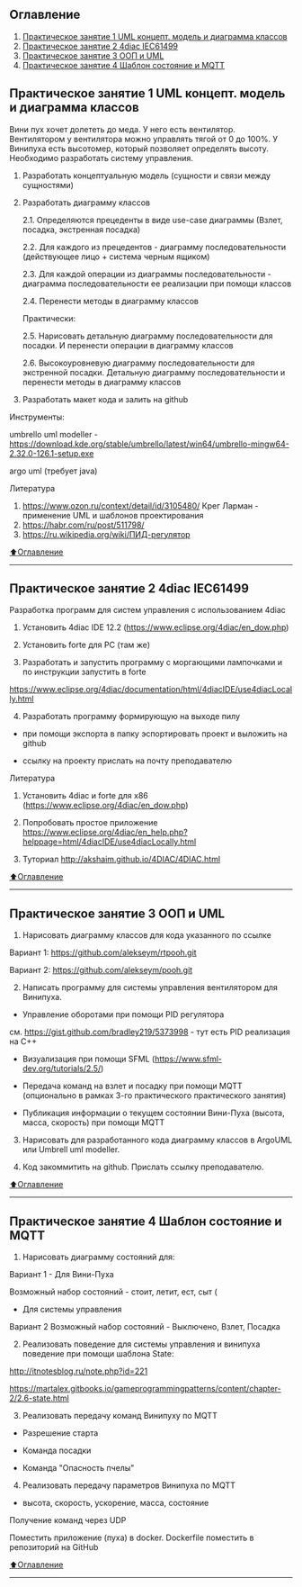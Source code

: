 ## Оглавление

1. [Практическое занятие 1 UML концепт. модель и диаграмма классов](#Практическое-занятие-1-UML-концепт.-модель-и-диаграмма-классов)
2. [Практическое занятие 2 4diac IEC61499](#Практическое-занятие-2-4diac-IEC61499)
3. [Практическое занятие 3 ООП и UML](#Практическое-занятие-3-ООП-и-UML)
4. [Практическое занятие 4 Шаблон состояние и MQTT](#Практическое-занятие-4-Шаблон-состояние-и-MQTT)
    
## Практическое занятие 1 UML концепт. модель и диаграмма классов
Вини пух хочет долететь до меда. У него есть вентилятор. Вентилятором у вентилятора можно управлять тягой от 0 до 100%. У Винипуха есть высотомер, который позволяет определять высоту. Необходимо разработать систему управления.

1. Разработать концептуальную модель (сущности и связи между сущностями)

2. Разработать диаграмму классов

    2.1. Определяются прецеденты в виде use-case диаграммы (Взлет, посадка, экстренная посадка)

    2.2. Для каждого из прецедентов - диаграмму последовательности (действующее лицо + система черным ящиком)

    2.3. Для каждой операции из диаграммы последовательности - диаграмма последовательности ее реализации при помощи классов

    2.4. Перенести методы в диаграмму классов

    Практически:

    2.5. Нарисовать детальную диаграмму последовательности для посадки. И перенести операции в диаграмму классов

    2.6. Высокоуровневую диаграмму последовательности для экстренной посадки. Детальную диаграмму последовательности и перенести методы в диаграмму классов

3. Разработать макет кода и залить на github

Инструменты:

umbrello uml modeller - https://download.kde.org/stable/umbrello/latest/win64/umbrello-mingw64-2.32.0-126.1-setup.exe

argo uml  (требует java)

Литература

1. https://www.ozon.ru/context/detail/id/3105480/
Крег Ларман - применение UML и шаблонов проектирования
2. https://habr.com/ru/post/511798/
3. https://ru.wikipedia.org/wiki/ПИД-регулятор


[:arrow_up:Оглавление](#Оглавление)
___
## Практическое занятие 2 4diac IEC61499

Разработка программ для систем управления с использованием 4diac

1. Установить 4diac IDE 12.2 (https://www.eclipse.org/4diac/en_dow.php)

2. Установить forte для PC (там же)

3. Разработать и запустить программу с моргающими лампочками и по инструкции запустить в forte

https://www.eclipse.org/4diac/documentation/html/4diacIDE/use4diacLocally.html

4. Разработать программу формирующую на выходе пилу

- при помощи экспорта в папку эспортировать проект и выложить на github

- ссылку на проекту прислать на почту преподавателю

Литература

1. Установить 4diac и forte для x86 (https://www.eclipse.org/4diac/en_dow.php)

2. Попробовать простое приложение https://www.eclipse.org/4diac/en_help.php?helppage=html/4diacIDE/use4diacLocally.html

3. Туториал http://akshaim.github.io/4DIAC/4DIAC.html

[:arrow_up:Оглавление](#Оглавление)
____

## Практическое занятие 3 ООП и UML

1. Нарисовать диаграмму классов для кода указанного по ссылке

Вариант 1:  https://github.com/alekseym/rtpooh.git

Вариант 2: https://github.com/alekseym/pooh.git

2. Написать программу для системы управления вентилятором для Винипуха.

- Управление оборотами при помощи PID регулятора

см. https://gist.github.com/bradley219/5373998 - тут есть PID реализация на C++

- Визуализация при помощи SFML (https://www.sfml-dev.org/tutorials/2.5/)

- Передача команд на взлет и посадку при помощи MQTT (опционально в рамках 3-го практического практического занятия)

- Публикация информации о текущем состоянии Вини-Пуха (высота, масса, скорость) при помощи MQTT 

3. Нарисовать для разработанного кода диаграмму классов в ArgoUML или Umbrell uml modeller.

4. Код закоммитить на github. Прислать ссылку преподавателю.

[:arrow_up:Оглавление](#Оглавление)
____

## Практическое занятие 4 Шаблон состояние и MQTT

1. Нарисовать диаграмму состояний для:

Вариант 1 - Для Вини-Пуха

   Возможный набор состояний - стоит, летит, ест, сыт (

- Для системы управления

Вариант 2    Возможный набор состояний - Выключено, Взлет, Посадка

2. Реализовать поведение для системы управления и винипуха поведение при помощи шаблона State:

http://itnotesblog.ru/note.php?id=221

https://martalex.gitbooks.io/gameprogrammingpatterns/content/chapter-2/2.6-state.html

3. Реализовать передачу команд Винипуху по MQTT

- Разрешение старта

- Команда посадки 

-  Команда "Опасность пчелы"

4. Реализовать передачу параметров Винипуха по MQTT

- высота, скорость, ускорение, масса, состояние

Получение команд через UDP

Поместить приложение (пуха) в docker. Dockerfile поместить в репозиторий на GitHub

[:arrow_up:Оглавление](#Оглавление)
____


